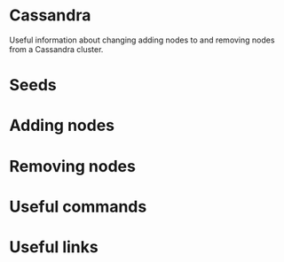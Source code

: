 # Cassandra
Useful information about changing adding nodes to and removing nodes from a Cassandra cluster.

# Seeds

# Adding nodes

# Removing nodes 

# Useful commands 

# Useful links 
